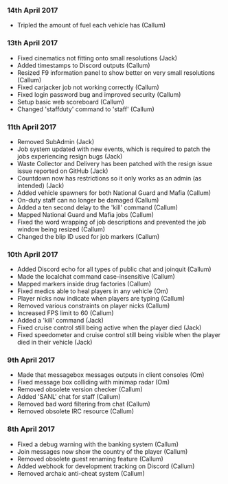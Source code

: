 ### 14th April 2017
* Tripled the amount of fuel each vehicle has (Callum)

### 13th April 2017
* Fixed cinematics not fitting onto small resolutions (Jack)
* Added timestamps to Discord outputs (Callum)
* Resized F9 information panel to show better on very small resolutions (Callum)
* Fixed carjacker job not working correctly (Callum)
* Fixed login password bug and improved security (Callum)
* Setup basic web scoreboard (Callum)
* Changed 'staffduty' command to 'staff' (Callum)

### 11th April 2017
* Removed SubAdmin (Jack)
* Job system updated with new events, which is required to patch the jobs experiencing resign bugs (Jack)
* Waste Collector and Delivery has been patched with the resign issue issue reported on GitHub (Jack) 
* Countdown now has restrictions so it only works as an admin (as intended) (Jack)
* Added vehicle spawners for both National Guard and Mafia (Callum)
* On-duty staff can no longer be damaged (Callum)
* Added a ten second delay to the 'kill' command (Callum)
* Mapped National Guard and Mafia jobs (Callum)
* Fixed the word wrapping of job descriptions and prevented the job window being resized (Callum)
* Changed the blip ID used for job markers (Callum)

### 10th April 2017
* Added Discord echo for all types of public chat and joinquit (Callum)
* Made the localchat command case-insensitive (Callum)
* Mapped markers inside drug factories (Callum)
* Fixed medics able to heal players in any vehicle (Om)
* Player nicks now indicate when players are typing (Callum)
* Removed various constraints on player nicks (Callum)
* Increased FPS limit to 60 (Callum)
* Added a 'kill' command (Jack)
* Fixed cruise control still being active when the player died (Jack)
* Fixed speedometer and cruise control still being visible when the player died in their vehicle (Jack)

### 9th April 2017
* Made that messagebox messages outputs in client consoles (Om)
* Fixed message box colliding with minimap radar (Om)
* Removed obsolete version checker (Callum)
* Added 'SANL' chat for staff (Callum)
* Removed bad word filtering from chat (Callum)
* Removed obsolete IRC resource (Callum)

### 8th April 2017
* Fixed a debug warning with the banking system (Callum)
* Join messages now show the country of the player (Callum)
* Removed obsolete guest renaming feature (Callum)
* Added webhook for development tracking on Discord (Callum)
* Removed archaic anti-cheat system (Callum)
